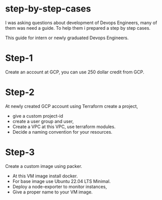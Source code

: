 # step-by-step-cases
I was asking questions about development of Devops Engineers, many of them was need a guide. To help them i prepared a step by step cases.

This guide for intern or newly graduated Devops Engineers. 

# Step-1
Create an account at GCP, you can use 250 dollar credit from GCP.

# Step-2
At newly created GCP account using Terraform create a project, 
* give a custom project-id
* create a user group and user,
* Create a VPC at this VPC, use terraform modules.
* Decide a naming convention for your resources.
 
# Step-3
Create a custom image using packer.
* At this VM image install docker.
* For base image use Ubuntu 22.04 LTS Minimal.
* Deploy a node-exporter to monitor instances,
* Give a proper name to your VM image.


